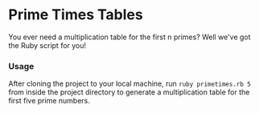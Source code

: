 # Prime Times Tables

You ever need a multiplication table for the first n primes? Well we've got the Ruby script for you!

### Usage
After cloning the project to your local machine, run `ruby primetimes.rb 5` from inside the project directory to generate a multiplication table for the first five prime numbers.
